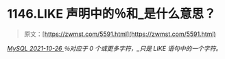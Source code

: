 <!--yml
category: 未分类
date: 0001-01-01 00:00:00
--->

# 1146.LIKE 声明中的％和_是什么意思？

> 原文：[https://zwmst.com/5591.html](https://zwmst.com/5591.html)

   [ *MySQL* ](https://zwmst.com/mysql)*[ <time datetime="2021-10-27T00:51:52+08:00"> 2021-10-26 </time> ](https://zwmst.com/5591.html)  ％对应于 0 个或更多字符，_只是 LIKE 语句中的一个字符。*